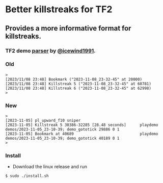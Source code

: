 # Better killstreaks for TF2

## Provides a more informative format for killstreaks.

### TF2 demo [parser](https://github.com/demostf/parser) by [@icewind1991](https://github.com/icewind1991/).

### Old
```
>
[2023/11/08 23:48] Bookmark ("2023-11-08_23-32-45" at 20000)
[2023/11/08 23:48] Killstreak 5 ("2023-11-08_23-32-45" at 60781)
[2023/11/08 23:48] Killstreak 6 ("2023-11-08_23-32-45" at 62998)
>
```

### New
```
>
[2023-11-05] pl_upward_f10 sniper
[2023-11-05] Killstreak 5 30386-32285 [28.48 seconds]      playdemo demos/2023-11-05_23-10-39; demo_gototick 29886 0 1
[2023-11-05] Bookmark at 40689                             playdemo demos/2023-11-05_23-10-39; demo_gototick 40189 0 1
>
```
### Install
* Download the linux release and run
```console
$ sudo ./install.sh
```

